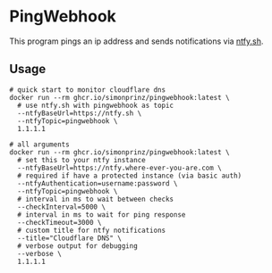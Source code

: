 # PingWebhook

This program pings an ip address and sends notifications via [ntfy.sh](https://ntfy.sh/).

## Usage

```shell
# quick start to monitor cloudflare dns
docker run --rm ghcr.io/simonprinz/pingwebhook:latest \
  # use ntfy.sh with pingwebhook as topic
  --ntfyBaseUrl=https://ntfy.sh \
  --ntfyTopic=pingwebhook \
  1.1.1.1
```

```shell
# all arguments
docker run --rm ghcr.io/simonprinz/pingwebhook:latest \
  # set this to your ntfy instance
  --ntfyBaseUrl=https://ntfy.where-ever-you-are.com \
  # required if have a protected instance (via basic auth)
  --ntfyAuthentication=username:password \
  --ntfyTopic=pingwebhook \
  # interval in ms to wait between checks
  --checkInterval=5000 \
  # interval in ms to wait for ping response
  --checkTimeout=3000 \
  # custom title for ntfy notifications
  --title="Cloudflare DNS" \
  # verbose output for debugging
  --verbose \
  1.1.1.1
```
